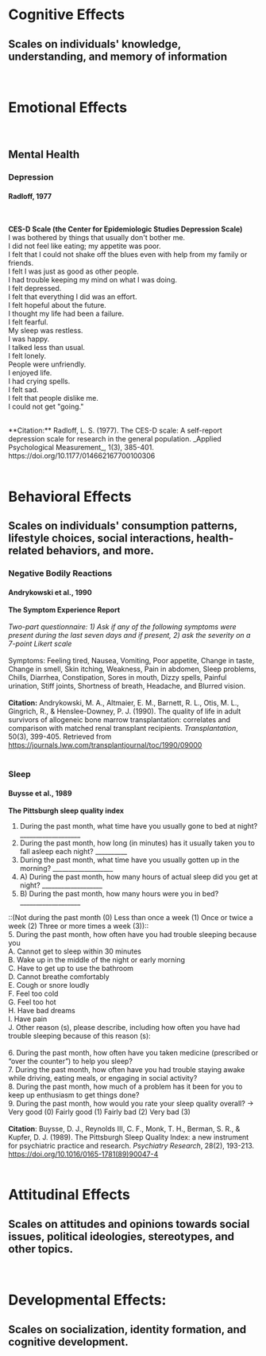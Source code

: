 # Cognitive Effects <br />
## Scales on individuals' knowledge, understanding, and memory of information <br />
<br />

# Emotional Effects
<br />

## Mental Health

### Depression 
#### Radloff, 1977<br /> 
<br />

**CES-D Scale (the Center for Epidemiologic Studies Depression Scale)** <br />
I was bothered by things that usually don't bother me.<br />
I did not feel like eating; my appetite was poor.<br />
I felt that I could not shake off the blues even with help from my family or friends.<br />
I felt I was just as good as other people.<br />
I had trouble keeping my mind on what I was doing.<br />
I felt depressed.<br />
I felt that everything I did was an effort.<br />
I felt hopeful about the future.<br />
I thought my life had been a failure.<br />
I felt fearful.<br />
My sleep was restless.<br />
I was happy.<br />
I talked less than usual.<br />
I felt lonely.<br />
People were unfriendly.<br />
I enjoyed life.<br />
I had crying spells.<br />
I felt sad.<br />
I felt that people dislike me.<br />
I could not get "going."<br />

<br />
**Citation:** Radloff, L. S. (1977). The CES-D scale: A self-report depression scale for research in the general population. _Applied Psychological Measurement_, 1(3), 385-401. https://doi.org/10.1177/014662167700100306<br />
<br />

# Behavioral Effects <br />
## Scales on individuals' consumption patterns, lifestyle choices, social interactions, health-related behaviors, and more. <br />

### Negative Bodily Reactions <br />

#### Andrykowski et al., 1990 <br />
**The Symptom Experience Report** <br />
<br /> 
*Two-part questionnaire: 1) Ask if any of the following symptoms were present during the last seven days and if present, 2) ask the severity on a 7-point Likert scale* <br />
<br />
Symptoms: Feeling tired, Nausea, Vomiting, Poor appetite, Change in taste, Change in smell, Skin itching, Weakness, Pain in abdomen, Sleep problems, Chills, Diarrhea, Constipation, Sores in mouth, Dizzy spells, Painful urination, Stiff joints, Shortness of breath, Headache, and Blurred vision.<br />
<br />
**Citation:** Andrykowski, M. A., Altmaier, E. M., Barnett, R. L., Otis, M. L., Gingrich, R., & Henslee-Downey, P. J. (1990). The quality of life in adult survivors of allogeneic bone marrow transplantation: correlates and comparison with matched renal transplant recipients. _Transplantation_, 50(3), 399-405. Retrieved from https://journals.lww.com/transplantjournal/toc/1990/09000 <br />
<br />

### Sleep <br />

#### Buysse et al., 1989 <br />
**The Pittsburgh sleep quality index** <br />
1. During the past month, what time have you usually gone to bed at night? ___________________  <br />
2. During the past month, how long (in minutes) has it usually taken you to fall asleep each night? __________  <br />
3. During the past month, what time have you usually gotten up in the morning? ___________________  <br />
4. A) During the past month, how many hours of actual sleep did you get at night? ___________________  <br />
4. B) During the past month, how many hours were you in bed? ___________________  <br />

::(Not during the past month (0) Less than once a week (1) Once or twice a week (2) Three or more times a week (3)):: <br />
5. During the past month, how often have you had trouble sleeping because you  <br />
A. Cannot get to sleep within 30 minutes <br />
B. Wake up in the middle of the night or early morning <br />
C. Have to get up to use the bathroom <br />
D. Cannot breathe comfortably <br />
E. Cough or snore loudly <br />
F. Feel too cold <br />
G. Feel too hot <br />
H. Have bad dreams <br />
I. Have pain <br />
J. Other reason (s), please describe, including how often you have had trouble sleeping because of this reason (s): <br />
<br />
6. During the past month, how often have you taken medicine (prescribed or “over the counter”) to help you sleep? <br />
7. During the past month, how often have you had trouble staying awake while driving, eating meals, or engaging in social activity? <br />
8. During the past month, how much of a problem has it been for you to keep up enthusiasm to get things done? <br />
9. During the past month, how would you rate your sleep quality overall? → Very good (0) Fairly good (1) Fairly bad (2) Very bad (3)<br />
<br />
**Citation**: Buysse, D. J., Reynolds III, C. F., Monk, T. H., Berman, S. R., & Kupfer, D. J. (1989). The Pittsburgh Sleep Quality Index: a new instrument for psychiatric practice and research. _Psychiatry Research_, 28(2), 193-213. https://doi.org/10.1016/0165-1781(89)90047-4 <br />
<br />

# Attitudinal Effects
## Scales on attitudes and opinions towards social issues, political ideologies, stereotypes, and other topics.
<br />

# Developmental Effects:
## Scales on socialization, identity formation, and cognitive development.

